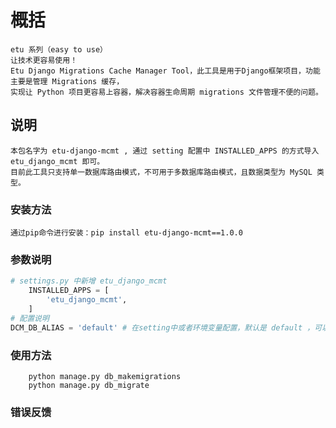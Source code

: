 # 概括
    etu 系列（easy to use）
    让技术更容易使用！
    Etu Django Migrations Cache Manager Tool，此工具是用于Django框架项目，功能主要是管理 Migrations 缓存，
    实现让 Python 项目更容易上容器，解决容器生命周期 migrations 文件管理不便的问题。


## 说明
    本包名字为 etu-django-mcmt , 通过 setting 配置中 INSTALLED_APPS 的方式导入 etu_django_mcmt 即可。
    目前此工具只支持单一数据库路由模式，不可用于多数据库路由模式，且数据类型为 MySQL 类型。


### 安装方法
    通过pip命令进行安装：pip install etu-django-mcmt==1.0.0


### 参数说明
```python
# settings.py 中新增 etu_django_mcmt
    INSTALLED_APPS = [
        'etu_django_mcmt',
    ]
# 配置说明
DCM_DB_ALIAS = 'default' # 在setting中或者环境变量配置，默认是 default ，可以不用配置
```


### 使用方法
```shell
    python manage.py db_makemigrations 
    python manage.py db_migrate 
```


### 错误反馈
    
